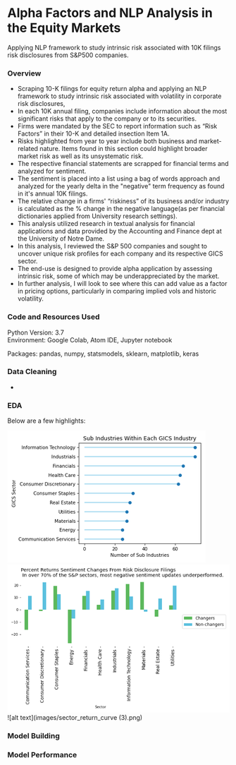 # Alpha Factors and NLP Analysis in the Equity Markets
Applying NLP framework to study intrinsic risk associated with 10K filings risk disclosures from S&amp;P500 companies. 


### Overview

* Scraping 10-K filings for equity return alpha and applying an NLP framework to study intrinsic risk associated with volatility in corporate risk disclosures,
* In each 10K annual filing, companies include information about the most significant risks that apply to the company or to its securities.
* Firms were mandated by the SEC to report information such as “Risk Factors” in their 10-K and detailed insection Item 1A. 
* Risks highlighted from year to year include both business and market-related nature.  Items found in this section could highlight broader market risk as well as its unsystematic risk.
* The respective financial statements are scrapped for financial terms and analyzed for sentiment.
* The sentiment is placed into a list using a bag of words approach and analyzed for the yearly delta in the "negative" term frequency as found in it's annual 10K filings.
* The relative change in a firms' “riskiness” of its business and/or industry is calculated as the % change in the negative language(as per financial dictionaries applied from University research settings).  
* This analysis utilized research in textual analysis for financial applications and data provided by the Accounting and Finance dept at the University of Notre Dame.  
* In this analysis, I reviewed the S&P 500 companies and sought to uncover unique risk profiles for each company and its respective GICS sector. 
* The end-use is designed to provide alpha application by assessing intrinsic risk, some of which may be underappreciated by the market.  
* In further analysis, I will look to see where this can add value as a factor in pricing options, particularly in comparing implied vols and historic volatility.


### Code and Resources Used
Python Version: 3.7  
Environment: Google Colab, Atom IDE, Jupyter notebook 

Packages: pandas, numpy, statsmodels, sklearn, matplotlib, keras  

### Data Cleaning
* 

### EDA
Below are a few highlights:

![alt text](images/GICS_subindustry.png)
![alt text](images/sector_barchart.png)
![alt text](images/sector_return_curve (3).png)

### Model Building


### Model Performance

